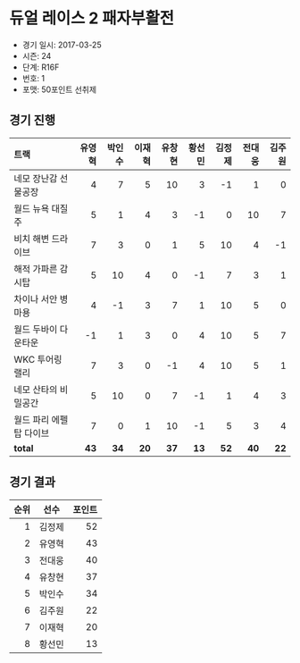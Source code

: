 # 듀얼 레이스 2 패자부활전

- 경기 일시: 2017-03-25
- 시즌: 24
- 단계: R16F
- 번호: 1
- 포맷: 50포인트 선취제





## 경기 진행

| 트랙 | 유영혁 | 박인수 | 이재혁 | 유창현 | 황선민 | 김정제 | 전대웅 | 김주원 |
|:---|---:|---:|---:|---:|---:|---:|---:|---:|
| 네모 장난감 선물공장 | 4 | 7 | 5 | 10 | 3 | -1 | 1 | 0 |
| 월드 뉴욕 대질주 | 5 | 1 | 4 | 3 | -1 | 0 | 10 | 7 |
| 비치 해변 드라이브 | 7 | 3 | 0 | 1 | 5 | 10 | 4 | -1 |
| 해적 가파른 감시탑 | 5 | 10 | 4 | 0 | -1 | 7 | 3 | 1 |
| 차이나 서안 병마용 | 4 | -1 | 3 | 7 | 1 | 10 | 5 | 0 |
| 월드 두바이 다운타운 | -1 | 1 | 3 | 0 | 4 | 10 | 5 | 7 |
| WKC 투어링 랠리 | 7 | 3 | 0 | -1 | 4 | 10 | 5 | 1 |
| 네모 산타의 비밀공간 | 5 | 10 | 0 | 7 | -1 | 1 | 4 | 3 |
| 월드 파리 에펠탑 다이브 | 7 | 0 | 1 | 10 | -1 | 5 | 3 | 4 |
| __total__ | __43__ | __34__ | __20__ | __37__ | __13__ | __52__ | __40__ | __22__ |




## 경기 결과

| 순위 | 선수 | 포인트 |
|---:|:---:|---:|
| 1 | 김정제 | 52 |
| 2 | 유영혁 | 43 |
| 3 | 전대웅 | 40 |
| 4 | 유창현 | 37 |
| 5 | 박인수 | 34 |
| 6 | 김주원 | 22 |
| 7 | 이재혁 | 20 |
| 8 | 황선민 | 13 |

